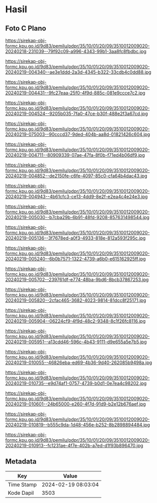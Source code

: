 # Hasil

## Foto C Plano

https://sirekap-obj-formc.kpu.go.id/9d83/pemilu/pdpr/35/10/01/20/09/3510012009020-20240218-231039--79f92c09-a996-4343-99b1-3aa8fc8fbdbc.jpg

https://sirekap-obj-formc.kpu.go.id/9d83/pemilu/pdpr/35/10/01/20/09/3510012009020-20240219-004340--ae3e1ddd-2a3d-4345-b322-33cdb4c0dd88.jpg

https://sirekap-obj-formc.kpu.go.id/9d83/pemilu/pdpr/35/10/01/20/09/3510012009020-20240219-004431--9fc27eaa-25f0-4f9d-885c-081e9ccce7c2.jpg

https://sirekap-obj-formc.kpu.go.id/9d83/pemilu/pdpr/35/10/01/20/09/3510012009020-20240219-004524--9205b035-7fa0-47ce-b30f-488e2f3a67cd.jpg

https://sirekap-obj-formc.kpu.go.id/9d83/pemilu/pdpr/35/10/01/20/09/3510012009020-20240219-075003--90cccd37-9ded-404b-aa8d-01821426c604.jpg

https://sirekap-obj-formc.kpu.go.id/9d83/pemilu/pdpr/35/10/01/20/09/3510012009020-20240219-004711--80909339-07ae-47fa-8f0b-f71ed4b06df9.jpg

https://sirekap-obj-formc.kpu.go.id/9d83/pemilu/pdpr/35/10/01/20/09/3510012009020-20240219-004852--de2150fe-c6fe-4097-85c0-cfa64b4dac43.jpg

https://sirekap-obj-formc.kpu.go.id/9d83/pemilu/pdpr/35/10/01/20/09/3510012009020-20240219-004943--4b61cfc3-ce13-4dd9-8e2f-e2ea4c4e24e3.jpg

https://sirekap-obj-formc.kpu.go.id/9d83/pemilu/pdpr/35/10/01/20/09/3510012009020-20240219-005030--b7cba29b-6b91-48fd-9208-857631498544.jpg

https://sirekap-obj-formc.kpu.go.id/9d83/pemilu/pdpr/35/10/01/20/09/3510012009020-20240219-005136--3f7678ed-a0f3-4933-818e-812a593f295c.jpg

https://sirekap-obj-formc.kpu.go.id/9d83/pemilu/pdpr/35/10/01/20/09/3510012009020-20240219-005240--6b0b7571-1322-4739-a6b0-e615162925ff.jpg

https://sirekap-obj-formc.kpu.go.id/9d83/pemilu/pdpr/35/10/01/20/09/3510012009020-20240219-005702--239761df-e774-48ba-9bd6-8bcb37867253.jpg

https://sirekap-obj-formc.kpu.go.id/9d83/pemilu/pdpr/35/10/01/20/09/3510012009020-20240219-005820--2cfac465-3682-4023-9814-81dcc8f25171.jpg

https://sirekap-obj-formc.kpu.go.id/9d83/pemilu/pdpr/35/10/01/20/09/3510012009020-20240219-005904--06224cf9-4f9d-48c2-9348-8c1f26fc8116.jpg

https://sirekap-obj-formc.kpu.go.id/9d83/pemilu/pdpr/35/10/01/20/09/3510012009020-20240219-005951--a13cdd46-596c-4b43-9111-d9e655a5e7b5.jpg

https://sirekap-obj-formc.kpu.go.id/9d83/pemilu/pdpr/35/10/01/20/09/3510012009020-20240219-010055--46826eba-ed69-4b36-9d40-262085b9498a.jpg

https://sirekap-obj-formc.kpu.go.id/9d83/pemilu/pdpr/35/10/01/20/09/3510012009020-20240219-010735--e9d74af1-0757-4739-b0d1-0e7ea4c98202.jpg

https://sirekap-obj-formc.kpu.go.id/9d83/pemilu/pdpr/35/10/01/20/09/3510012009020-20240219-010601--24b65000-e260-4f7d-91d9-b2e12b676aef.jpg

https://sirekap-obj-formc.kpu.go.id/9d83/pemilu/pdpr/35/10/01/20/09/3510012009020-20240219-010819--b555c9da-1d48-456e-b252-8b2898894484.jpg

https://sirekap-obj-formc.kpu.go.id/9d83/pemilu/pdpr/35/10/01/20/09/3510012009020-20240219-010913--fc1231ae-4f7e-402b-a7ed-d1f93b896470.jpg


## Metadata

| Key        | Value               |
| ---------- | ------------------- |
| Time Stamp | 2024-02-19 08:03:04 |
| Kode Dapil | 3503                |



